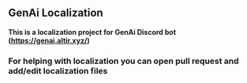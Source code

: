 ## GenAi Localization
**This is a localization project for GenAi Discord bot (https://genai.altir.xyz/)**

### For helping with localization you can open pull request and add/edit localization files
